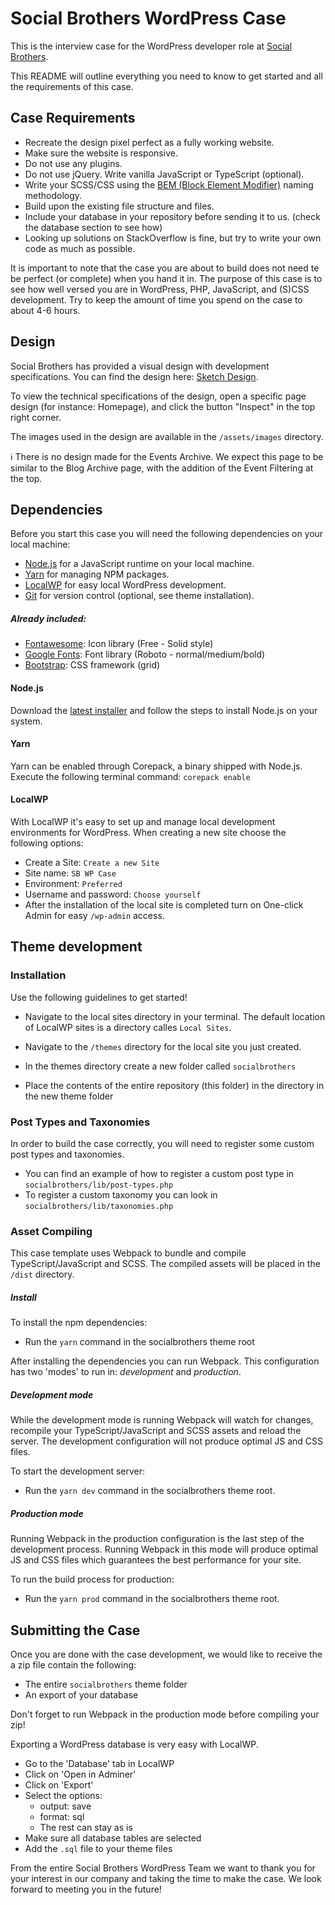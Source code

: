 # Social Brothers WordPress Case

This is the interview case for the WordPress developer role at [Social Brothers](https://socialbrothers.nl).

This README will outline everything you need to know to get started and all the requirements of this case.

## Case Requirements

- Recreate the design pixel perfect as a fully working website.
- Make sure the website is responsive.
- Do not use any plugins.
- Do not use jQuery. Write vanilla JavaScript or TypeScript (optional).
- Write your SCSS/CSS using the [BEM (Block Element Modifier)](http://getbem.com/) naming methodology.
- Build upon the existing file structure and files.
- Include your database in your repository before sending it to us. (check the database section to see how)
- Looking up solutions on StackOverflow is fine, but try to write your own code as much as possible.

It is important to note that the case you are about to build does not need te be perfect (or complete) when you hand it in. The purpose of this case is to see how well versed you are in WordPress, PHP, JavaScript, and (S)CSS development. Try to keep the amount of time you spend on the case to about 4-6 hours.

## Design

Social Brothers has provided a visual design with development specifications. You can find the design here: [Sketch Design](https://www.sketch.com/s/b8e31a79-9aa0-4c2b-8670-ad3792f01d86).

To view the technical specifications of the design, open a specific page design (for instance: Homepage), and click the button "Inspect" in the top right corner.

The images used in the design are available in the `/assets/images` directory.

:information_source: There is no design made for the Events Archive. We expect this page to be similar to the Blog Archive page, with the addition of the Event Filtering at the top.

## Dependencies

Before you start this case you will need the following dependencies on your local machine:

- [Node.js](https://nodejs.org/en/) for a JavaScript runtime on your local machine.
- [Yarn](https://yarnpkg.com/) for managing NPM packages.
- [LocalWP](https://localwp.com/) for easy local WordPress development.
- [Git](https://git-scm.com/) for version control (optional, see theme installation).

##### Already included:

- [Fontawesome](https://fontawesome.com/): Icon library (Free - Solid style)
- [Google Fonts](https://fonts.google.com/): Font library (Roboto - normal/medium/bold)
- [Bootstrap](https://getbootstrap.com/): CSS framework (grid)

#### Node.js

Download the [latest installer](https://nodejs.org/en/) and follow the steps to install Node.js on your system.

#### Yarn

Yarn can be enabled through Corepack, a binary shipped with Node.js. Execute the following terminal command:
`corepack enable`

#### LocalWP

With LocalWP it's easy to set up and manage local development environments for WordPress. When creating a new site choose the following options:

- Create a Site: `Create a new Site`
- Site name: `SB WP Case`
- Environment: `Preferred`
- Username and password: `Choose yourself`
- After the installation of the local site is completed turn on One-click Admin for easy `/wp-admin` access.

## Theme development

### Installation

Use the following guidelines to get started!

- Navigate to the local sites directory in your terminal. The default location of LocalWP sites is a directory calles `Local Sites`.
- Navigate to the `/themes` directory for the local site you just created.

- In the themes directory create a new folder called `socialbrothers`
- Place the contents of the entire repository (this folder) in the directory in the new theme folder

### Post Types and Taxonomies

In order to build the case correctly, you will need to register some custom post types and taxonomies.

- You can find an example of how to register a custom post type in `socialbrothers/lib/post-types.php`
- To register a custom taxonomy you can look in `socialbrothers/lib/taxonomies.php`

### Asset Compiling

This case template uses Webpack to bundle and compile TypeScript/JavaScript and SCSS. The compiled assets will be placed in the `/dist` directory.

##### Install

To install the npm dependencies:

- Run the `yarn` command in the socialbrothers theme root

After installing the dependencies you can run Webpack. This configuration has two 'modes' to run in: _development_ and _production_.

##### Development mode

While the development mode is running Webpack will watch for changes, recompile your TypeScript/JavaScript and SCSS assets and reload the server. The development configuration will not produce optimal JS and CSS files.

To start the development server:

- Run the `yarn dev` command in the socialbrothers theme root.

##### Production mode

Running Webpack in the production configuration is the last step of the development process. Running Webpack in this mode will produce optimal JS and CSS files which guarantees the best performance for your site.

To run the build process for production:

- Run the `yarn prod` command in the socialbrothers theme root.

## Submitting the Case

Once you are done with the case development, we would like to receive the a zip file contain the following:

- The entire `socialbrothers` theme folder
- An export of your database

Don't forget to run Webpack in the production mode before compiling your zip!

Exporting a WordPress database is very easy with LocalWP.

- Go to the 'Database' tab in LocalWP
- Click on 'Open in Adminer'
- Click on 'Export'
- Select the options:
  - output: save
  - format: sql
  - The rest can stay as is
- Make sure all database tables are selected
- Add the `.sql` file to your theme files

From the entire Social Brothers WordPress Team we want to thank you for your interest in our company and taking the time to make the case. We look forward to meeting you in the future!
